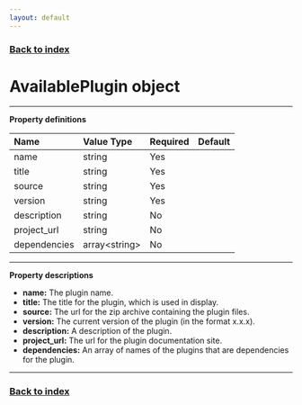 ```yaml
---
layout: default
---
```


### [Back to index](./index.html)

# AvailablePlugin object

* * *

**Property definitions**

| Name          | Value Type                | Required | Default |
|:--------------|:--------------------------|:---------|:--------|
| name          | string                    | Yes      |         |
| title         | string                    | Yes      |         |
| source        | string                    | Yes      |         |
| version       | string                    | Yes      |         |
| description   | string                    | No       |         |
| project_url   | string                    | No       |         |
| dependencies  | array&lt;string&gt;       | No       |         |

* * *

**Property descriptions**

- **name:** The plugin name.
- **title:** The title for the plugin, which is used in display.
- **source:** The url for the zip archive containing the plugin files.
- **version:** The current version of the plugin (in the format x.x.x).
- **description:** A description of the plugin.
- **project_url:** The url for the plugin documentation site.
- **dependencies:** An array of names of the plugins that are dependencies for the plugin.

* * *

### [Back to index](./index.html)
